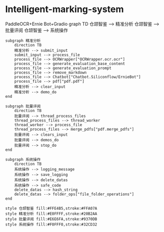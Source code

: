 # Intelligent-marking-system
PaddleOCR+Ernie Bot+Gradio
graph TD
   仓颉智鉴 --> 精准分析
   仓颉智鉴 --> 批量评阅
   仓颉智鉴 --> 系统操作

    subgraph 精准分析
        direction TB
        精准分析 --> submit_input
        submit_input --> process_file
        process_file --> OCRWrapper["OCRWrapper.ocr.ocr"]
        process_file --> generate_evaluation_base_content
        process_file --> generate_evaluation_prompt
        process_file --> remove_markdown
        process_file --> Chatbot["Chatbot.Siliconflow/ErnieBot"]
        process_file --> pdf["pdf.pdf"]
        精准分析 --> clear_input
        精准分析 --> demo_do
    end

    subgraph 批量评阅
        direction TB
        批量评阅 --> thread_process_files
        thread_process_files --> thread_worker
        thread_worker --> process_file
        thread_process_files --> merge_pdfs["pdf.merge_pdfs"]
        批量评阅 --> clears_input
        批量评阅 --> demos_do
        批量评阅 --> stop_do
    end

    subgraph 系统操作
        direction TB
        系统操作 --> logging_message
        系统操作 --> save_logging
        系统操作 --> delete_datas
        系统操作 --> safe_code
        delete_datas --> hash_string
        delete_datas --> folder_ops["file_folder_operations"]
    end

    style 仓颉智鉴 fill:#FFE4B5,stroke:#FFA07A
    style 精准分析 fill:#E0FFFF,stroke:#20B2AA
    style 批量评阅 fill:#E6E6FA,stroke:#9370DB
    style 系统操作 fill:#F0FFF0,stroke:#32CD32
